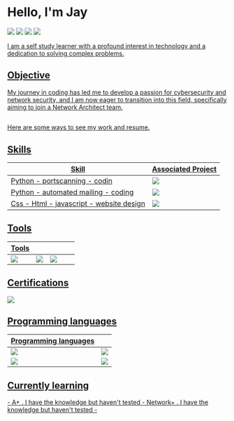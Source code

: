 # Hello, I'm Jay
<a href="https://linkedin.com/in/-smith-b7454926a"><img src="https://img.shields.io/badge/-LinkedIn-0072b1?&style=for-the-badge&logo=linkedin&logoColor=white" /></a>
<a href="https://profile.indeed.com/p/jimils-lyk85j4"><img src="https://img.shields.io/badge/-Indeed-003A9B?&style=for-the-badge&logo=Indeed&logoColor=white" /></a>
<a href="https://www.codewars.com/users/JaysHomeLab"><img src="https://img.shields.io/badge/-Codewars-B1361E?&style=for-the-badge&logo=Codewars&logoColor=white" /></a>
<a href="https://app.hackthebox.com/profile/1966951"><img src="https://img.shields.io/badge/-Hack%20The%20Box-9FEF00?&style=for-the-badge&logo=Hack%20The%20Box&logoColor=white" />


I am a self study learner with a profound interest in technology and a dedication to solving complex problems.

## Objective

My journey in coding has led me to develop a passion for cybersecurity and network security, and I am now eager to transition into this field, specifically aiming to join a Network Architect team.

##

Here are some ways to see my work and resume.

## Skills

| Skill                                         | Associated Project                                              |
|-----------------------------------------------|---------------------------------------------------------------- |
| Python - portscanning - codin                 | <a href="https://github.com/JaysHomeLab/Port_scanner" target="_blank"><img src="https://img.shields.io/badge/-GitHub-181717?&style=for-the-badge&logo=GitHub&logoColor=white" /></a> |
| Python - automated mailing - coding           | <a href="https://github.com/JaysHomeLab/Python_Mailing-Client" target="_blank"><img src="https://img.shields.io/badge/-GitHub-181717?&style=for-the-badge&logo=GitHub&logoColor=white" /></a> |
| Css - Html - javascript - website design      |  <a href="https://jayshomelab.github.io/" target="_blank"><img src="https://img.shields.io/badge/-GitHub-181717?&style=for-the-badge&logo=GitHub&logoColor=white" /></a> |


## Tools

|       Tools         |                     |                     |                       |                       |                                                                                   
|---------------------|---------------------|---------------------|-----------------------|---------------------- |
|<img src="https://img.shields.io/badge/-Wireshark-1679A7?&style=for-the-badge&logo=Wireshark&logoColor=white" /> | <img src="https://img.shields.io/badge/-Visual%20Studio%20Code-0078d7?&style=for-the-badge&logo=visual%20studio%20code&logoColor=white" /> | <img src="https://img.shields.io/badge/-PyCharm-000000?&style=for-the-badge&logo=PyCharm&logoColor=white" /> |




## Certifications
<div>
<img src="https://img.shields.io/badge/-Security%2B-FF0000?&style=for-the-badge&logo=CompTIA&logoColor=white" />
</div>

## Programming languages
|       Programming languages                   |                                                                 |
|-----------------------------------------------|---------------------------------------------------------------- |
| <img src="https://img.shields.io/badge/-Python-3776AB?&style=for-the-badge&logo=Python&logoColor=white" /> | <img src="https://img.shields.io/badge/-CSS-1572B6?&style=for-the-badge&logo=CSS3&logoColor=white" /> |
| <img src="https://img.shields.io/badge/-JavaScript-F7DF1E?&style=for-the-badge&logo=JavaScript&logoColor=black" /> | <img src="https://img.shields.io/badge/-HTML-E34F26?&style=for-the-badge&logo=HTML5&logoColor=white" /> |



## Currently learning 
<div>
- A+ . I have the knowledge but haven't tested
- Network+ . I have the knowledge but haven't tested
- 

</div>
